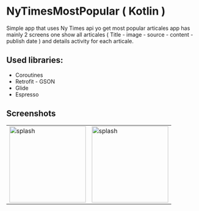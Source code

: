 # NyTimesMostPopular ( Kotlin )

Simple app that uses Ny Times api yo get most popular articales
app has mainly 2 screens one show all articales ( Title - image - source - content - publish date ) and details activity for each articale.

## Used libraries:

- Coroutines
- Retrofit - GSON
- Glide
- Espresso

## Screenshots

<table>
  <tr>
   <td> <img src="https://user-images.githubusercontent.com/25375122/112768414-56856980-901c-11eb-8268-03ad0fdb97f1.png" alt="splash" width="200"></td>
    <td>   <img src="https://user-images.githubusercontent.com/25375122/112768422-5ab18700-901c-11eb-9e35-0d2f7c41817b.png" alt="splash" width="200"></td>

  </tr> 
</table>
